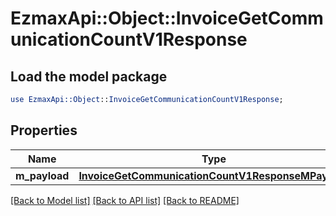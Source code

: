 # EzmaxApi::Object::InvoiceGetCommunicationCountV1Response

## Load the model package
```perl
use EzmaxApi::Object::InvoiceGetCommunicationCountV1Response;
```

## Properties
Name | Type | Description | Notes
------------ | ------------- | ------------- | -------------
**m_payload** | [**InvoiceGetCommunicationCountV1ResponseMPayload**](InvoiceGetCommunicationCountV1ResponseMPayload.md) |  | 

[[Back to Model list]](../README.md#documentation-for-models) [[Back to API list]](../README.md#documentation-for-api-endpoints) [[Back to README]](../README.md)


